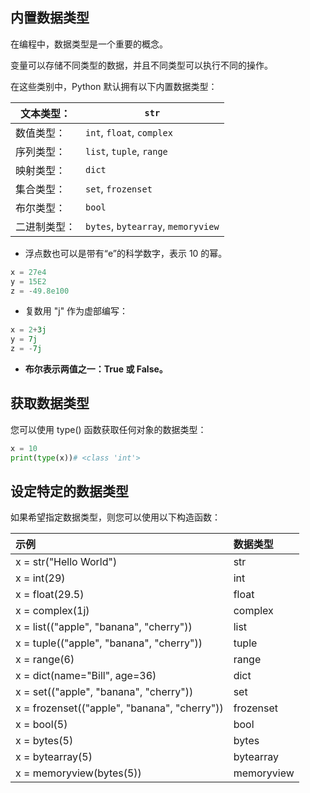 ## 内置数据类型

在编程中，数据类型是一个重要的概念。

变量可以存储不同类型的数据，并且不同类型可以执行不同的操作。

在这些类别中，Python 默认拥有以下内置数据类型：

| 文本类型：   | `str`                              |
| ------------ | ---------------------------------- |
| 数值类型：   | `int`, `float`, `complex`          |
| 序列类型：   | `list`, `tuple`, `range`           |
| 映射类型：   | `dict`                             |
| 集合类型：   | `set`, `frozenset`                 |
| 布尔类型：   | `bool`                             |
| 二进制类型： | `bytes`, `bytearray`, `memoryview` |

- 浮点数也可以是带有“e”的科学数字，表示 10 的幂。

```python
x = 27e4
y = 15E2
z = -49.8e100
```

- 复数用 "j" 作为虚部编写：

```python
x = 2+3j
y = 7j
z = -7j
```

- **布尔表示两值之一：True 或 False。**

## 获取数据类型

您可以使用 type() 函数获取任何对象的数据类型：

```python
x = 10
print(type(x))# <class 'int'>
```

## 设定特定的数据类型

如果希望指定数据类型，则您可以使用以下构造函数：

| 示例                                         | 数据类型   |
| :------------------------------------------- | :--------- |
| x = str("Hello World")                       | str        |
| x = int(29)                                  | int        |
| x = float(29.5)                              | float      |
| x = complex(1j)                              | complex    |
| x = list(("apple", "banana", "cherry"))      | list       |
| x = tuple(("apple", "banana", "cherry"))     | tuple      |
| x = range(6)                                 | range      |
| x = dict(name="Bill", age=36)                | dict       |
| x = set(("apple", "banana", "cherry"))       | set        |
| x = frozenset(("apple", "banana", "cherry")) | frozenset  |
| x = bool(5)                                  | bool       |
| x = bytes(5)                                 | bytes      |
| x = bytearray(5)                             | bytearray  |
| x = memoryview(bytes(5))                     | memoryview |

